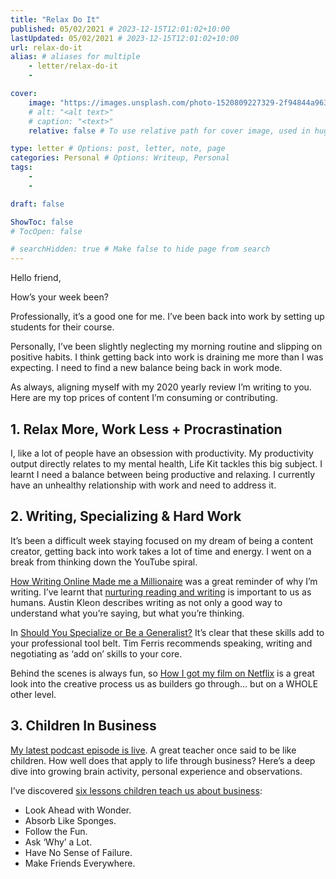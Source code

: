 ```yaml
---
title: "Relax Do It"
published: 05/02/2021 # 2023-12-15T12:01:02+10:00
lastUpdated: 05/02/2021 # 2023-12-15T12:01:02+10:00
url: relax-do-it
alias: # aliases for multiple
    - letter/relax-do-it
    - 

cover:
    image: "https://images.unsplash.com/photo-1520809227329-2f94844a9635?ixid=MXwxNTI0MzJ8MHwxfGFsbHx8fHx8fHx8&ixlib=rb-1.2.1&fm=jpg&q=85&fit=crop&w=1080&h=auto"
    # alt: "<alt text>"
    # caption: "<text>"
    relative: false # To use relative path for cover image, used in hugo Page-bundles 

type: letter # Options: post, letter, note, page
categories: Personal # Options: Writeup, Personal
tags:
    - 
    - 

draft: false

ShowToc: false
# TocOpen: false

# searchHidden: true # Make false to hide page from search
---
```


Hello friend,

How’s your week been?

Professionally, it’s a good one for me. I’ve been back into work by setting up students for their course.

Personally, I’ve been slightly neglecting my morning routine and slipping on positive habits. I think getting back into work is draining me more than I was expecting. I need to find a new balance being back in work mode.

As always, aligning myself with my 2020 yearly review I’m writing to you. Here are my top prices of content I’m consuming or contributing.

## 1. Relax More, Work Less + Procrastination
I, like a lot of people have an obsession with productivity. My productivity output directly relates to my mental health, Life Kit tackles this big subject. I learnt I need a balance between being productive and relaxing. I currently have an unhealthy relationship with work and need to address it.

## 2. Writing, Specializing & Hard Work
It’s been a difficult week staying focused on my dream of being a content creator, getting back into work takes a lot of time and energy. I went on a break from thinking down the YouTube spiral.

[How Writing Online Made me a Millionaire](https://youtu.be/vyVpRiqOvt4) was a great reminder of why I’m writing. I’ve learnt that [nurturing reading and writing](https://mrash.co/6-reasons-you-need-a-weekly-newsletter/) is important to us as humans. Austin Kleon describes writing as not only a good way to understand what you’re saying, but what you’re thinking.

In [Should You Specialize or Be a Generalist?](https://youtu.be/wCPbPMRNnvk) It’s clear that these skills add to your professional tool belt. Tim Ferris recommends speaking, writing and negotiating as ‘add on’ skills to your core.

Behind the scenes is always fun, so [How I got my film on Netflix](https://youtu.be/nlDAPQT5d0A) is a great look into the creative process us as builders go through… but on a WHOLE other level.

## 3. Children In Business
[My latest podcast episode is live](https://pod.co/mrashleyball/6-lessons-children-teach-us-about-business). A great teacher once said to be like children. How well does that apply to life through business? Here’s a deep dive into growing brain activity, personal experience and observations.

I’ve discovered [six lessons children teach us about business](https://mrash.co/6-lessons-children-teach-us-about-business/):

- Look Ahead with Wonder.
- Absorb Like Sponges.
- Follow the Fun.
- Ask ‘Why’ a Lot.
- Have No Sense of Failure.
- Make Friends Everywhere.